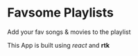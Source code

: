 # Favsome Playlists

Add your fav songs & movies to the playlist

This App is built using _react_ and **rtk**
